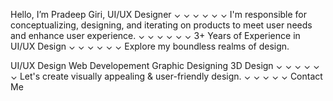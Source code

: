 Hello, I’m Pradeep Giri, UI/UX Designer
⌄
⌄
⌄
⌄
⌄
⌄
I'm responsible for conceptualizing, designing, and iterating on products to meet user needs and enhance user experience.
⌄
⌄
⌄
⌄
⌄
⌄
3+ Years of Experience in UI/UX Design
⌄
⌄
⌄
⌄
⌄
⌄
Explore my boundless realms of design.

UI/UX Design
Web Developement
Graphic Designing
3D Design
⌄
⌄
⌄
⌄
⌄
⌄
Let's create visually appealing & user-friendly design.
⌄
⌄
⌄
⌄
⌄
Contact Me
